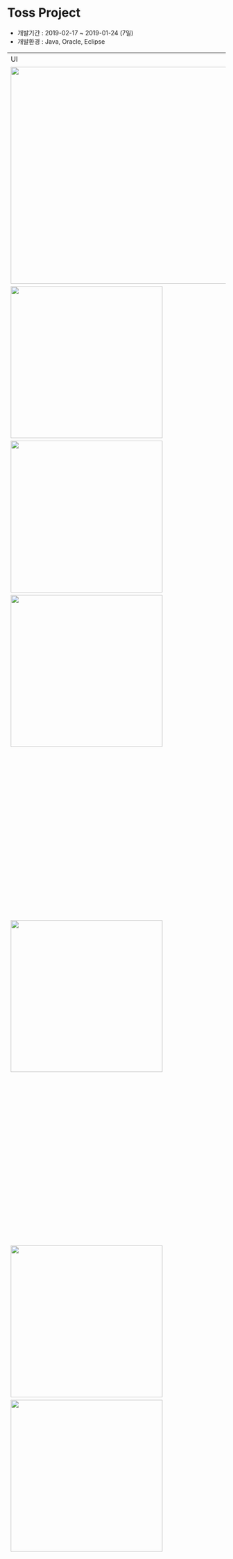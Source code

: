 <h1>Toss Project</h1>
<ul>
<li>개발기간 : 2019-02-17 ~ 2019-01-24 (7일)</li>
<li>개발환경 : Java, Oracle, Eclipse</li>
</ul>
<table>
	<tr>
		<td>UI</td>
		<td>상세 설명</td>
	</tr>
	<tr>
		<td><img
			src="https://blogfiles.pstatic.net/MjAxOTA1MTNfMjU4/MDAxNTU3NjczNjY0ODY5.c1W9pOH3cCQaXAU8OysrdyxBrr5rR-kAT0fK8GSEZBYg.21MUxrkB309_XW39t_EhOk7dOokref7RpjIGz2378ocg.PNG.soccerson/db.png"
			width="500px" /></td>
		<td>
			<ul>
				<li>DB설계</li>
			</ul>
		</td>
	</tr>
	<tr>
		<td><img
			src="https://blogfiles.pstatic.net/MjAxOTA1MTNfMTk5/MDAxNTU3NjczNjUxNDgw.t1U5tLvmWBLgeNZPE13g2vxt2dJkjSjCzx3fUGEcnMgg.Gb4UR_sEvYL0EJR38hNkPgcxWBJRMM4MBnv21dPL_Yog.PNG.soccerson/0.png"
			width="350px" /></td>
		<td>
			<ul>
				<li>서버 가동</li>
				<ol type="1">
					<li>프로그램을 실행하기 위해서 서버를 먼저 가동한다</li>
				</ol>
			</ul>
		</td>
	</tr>
	<tr>
		<td><img
			src="https://blogfiles.pstatic.net/MjAxOTA1MTNfMTE2/MDAxNTU3NjczNTI1MTUy.OH24N-YPfysonCR0x3hk4CZMT2J0QeVF_ya0CuARp8kg.ieRKiK7D8DTb7T4S7tzf3W_hzANrjg6659hn997AoPEg.PNG.soccerson/1.png"
			width="350px" /></td>
		<td>
			<ul>
				<li>회원가입</li>
				<ol type="1">
					<li>id가 중복되는지 검사</li>
					<li>비밀번호가 일치하는지 확인</li>
					<li>두가지 조건이 모두 충족되어야 회원가입이 된다</li>
				</ol>
			</ul>
		</td>
	</tr>
		<tr>
		<td><img
			src="https://blogfiles.pstatic.net/MjAxOTA1MTNfMjY5/MDAxNTU3NjczNTI1MTM3.QpioOAh3LgyM6FNldQiB7LY4IFcLDD-iNsxVuyXudlIg.qb6lp0w3PuXrkQkcRcRJJOomnXcL3VNTDTtYI4WyYnEg.PNG.soccerson/2.png"
			width="350px" /></td>
		<td>
			<ul>
				<li>로그인</li>
			</ul>
			</td>
	</tr>
	<tr>
		<td><img
			src="https://blogfiles.pstatic.net/MjAxOTA1MTNfNzkg/MDAxNTU3NjczNTI1MjAy.jbDOpiskdnjL3_g1QV1VpXHKxe0O91qvUlygYks44TAg.NPKGGhp6AGix9Di0d2gnuP9f7zTe8qn-fWI5r1igNYgg.PNG.soccerson/3.png"
			width="350px" /></td>
		<td>
			<ul>
				<li>잔액조회 탭</li>
				<ol type="1">
					<li>내가 보유하고 있는 모든 계좌가 보여짐</li>
					<li>각 계좌의 잔액과 모든 계좌의 잔액의 합이 나타남</li>
					<li>JTree를 사용하여 목록을 펼쳤다 접었다 할 수 있음</li>
				</ol>
			</ul>
			<table style="border: 1px solid black">
				<tr>
					<td><img
						src="https://blogfiles.pstatic.net/MjAxOTA1MTNfMTk1/MDAxNTU3NjczNTI1MjEx.ogCacFu3Keu8ejn9QgzkWZ3LayJdrRYh7Hy296YeEmwg.J393dQSunSSa_pcu9IC6g8C1Fj0LwcppBhAFCvK7k7Mg.PNG.soccerson/4.png"
						width="250px" /></td>
					<td>
						<ul>
							<li>계좌 개설 버튼을 누르면 새로운 계좌를 만들 수 있다</li>
							<li>원하는 은행을 선택할 수 있고 계좌번호는 랜덤하게 생성된다</li>
							<li>계좌번호는 중복되지 않으며 새로고침을 누르면 새로운 계좌번호가 생성된다</li>
							<li>계좌를 생성하면 잔액 0원으로 나의 계좌 목록에 새로운 계좌가 생성된다</li>
						</ul>
					</td>
				</tr>
			</table>
		</td>
	</tr>
	<tr>
		<td><img
			src="https://blogfiles.pstatic.net/MjAxOTA1MTNfMjM5/MDAxNTU3NjczNTI1MjEz.h7PgSQFlrmDAsaP2EHGBqejfBquzKOlLjKbzrTVFL6Ug.JIZoSiBzTJOCDEYciZNP-vlv9dd4xMvWKsqfCCJxCjQg.PNG.soccerson/5.png"
			width="350px" /></td>
		<td>
			<ul>
				<li>ATM 탭(입금)</li>
				<ol type="1">
					<li>입금을 버튼을 누르고 입금할 나의 계좌와 금액을 선택하여 확인을 누르면 입금된 계좌와 나의 총 잔액이
						증가한다</li>
				</ol>
			</ul>
		</td>
	</tr>
	<tr>
		<td><img
			src="https://blogfiles.pstatic.net/MjAxOTA1MTNfNDIg/MDAxNTU3NjczNTI1MjE4.99cnsjN5V7esYitDd8zRxWymCV8tH1wni8KIUqopM-Ag.UDc1Bi9FXh_xluWAvXb-dV3-CMQOpfOdefRIftGH-1kg.PNG.soccerson/6.png"
			width="350px" /></td>
		<td>
			<ul>
				<li>ATM 탭(출금)</li>
				<ol type="1">
					<li>나의 계좌 목록중에서 출금할 계좌를 선택하면 그 계좌에 잔액이 나온다</li>
					<li>출금할 금액을 입력하고 확인을 누르면 비밀번호 입력창이 나온다</li>
					<li>비밀번호가 일치하지 않거나 출금액이 잔액보다 크면 출금은 되지 않는다</li>
					<li>출금이 완료되면 그 계좌의 잔액과 나의 총 잔액이 출금액만큼 감소한다</li>
				</ol>
			</ul>
		</td>
	</tr>
	<tr>
		<td><img
			src="https://blogfiles.pstatic.net/MjAxOTA1MTNfMTA2/MDAxNTU3NjczNTI1Mzgw.enhSn5pczK2h8CyKlRti9NgYfkrMjMMCmT0YyYVqXLog.UKT5Tg6MhKhEYHSC_GHeKvCMDLjeOgBmmA_LByRu8e8g.PNG.soccerson/7.png"
			width="350px" /></td>
		<td>
			<ul>
				<li>서로 다른 컴퓨터에서 실행</li>
				<li>Stream을 통해 JSON형식으로 데어터를 주고 받는게 가능</li>
			</ul>
			<table style="border: 1px solid black">
				<tr>
					<td><img
						src="https://blogfiles.pstatic.net/MjAxOTA1MTNfMTk0/MDAxNTU3NjczNTI1NDI3.X9NgEKj20OsqZL6hziBSRyUy1dt08HO2LETgzuh7HdQg.KFX5mGvxksi__7HR828QXpHOf2h9kRmGkCwXefPHk-og.PNG.soccerson/8.png"
						width="250px" /></td>
					<td>
						<ul>
							<li>보낼 금액을 입력하고 보내기 버튼 클릭</li>
						</ul>
					</td>
				</tr>
				<tr>
					<td><img
						src="https://blogfiles.pstatic.net/MjAxOTA1MTNfMjc1/MDAxNTU3NjczNTI1NDcy.Swx1PMH1I4YDvtYEjO4g9YhTHfdRK0p1NUewyJ2CiUog.3cuO58VzkSHofcTdFAE-Mc5lzyse08Dz3PO1PgMVx-8g.PNG.soccerson/9.png"
						width="250px" /></td>
					<td>
						<ul>
							<li>나의 어떤 계좌에서 보낼건지 고르고 상대방의 은행 및 계좌번호 입력</li>
						</ul>
					</td>
				</tr>
				<tr>
					<td><img
						src="https://blogfiles.pstatic.net/MjAxOTA1MTNfMjA1/MDAxNTU3NjczNTI1NTIx.7G3tuBIqGBWPvYwtN1rSJeNbjtKchSq676LLqJxSGa8g.LU8vtCVrHjw79-i62hn-U-NLz_ZtFt9zl1TXljiBn-Ig.PNG.soccerson/10.png"
						width="250px" /></td>
					<td>
						<ul>
							<li>내 계좌의 비밀번호 입력</li>
						</ul>
					</td>
				</tr>
				<tr>
					<td><img
						src="https://blogfiles.pstatic.net/MjAxOTA1MTNfMjY3/MDAxNTU3NjczNTI1NTk5.euDOGCuOB9eE2wZnAT_lYr99HUe7TxxpyptJBNqZfZEg.zv6caZoU7ociDVm3spEB4y7vQU6warvXVxv4cR6dhzQg.PNG.soccerson/11.png"
						width="250px" /></td>
					<td>
						<ul>
							<li>비밀번호가 틀리거나 잔액이 부족하면 경고메세지와 함게 송금이 안됨</li>
							<li>송금이 완료되면 상대방의 컴퓨터에서 thread를 통해 데이터를 수신하여 입금이 되었다는 알람이 뜸</li>
						</ul>
					</td>
				</tr>
				<tr>
					<td><img
						src="https://blogfiles.pstatic.net/MjAxOTA1MTNfMTU3/MDAxNTU3NjczNTI1NTk4.2cRypmaIHA9vZMMSntXFs2iMHhqYdMAOSI9_zDgBZY0g.6gHMG_RfxKVcrsxaPJ8EBO6DQoxG9m-lhwsPIkxh-KYg.PNG.soccerson/12.png"
						width="250px" /></td>
					<td>
						<ul>
							<li>나의 계좌에서는 잔액이 차감되고 상대방의 계좌에서는 잔액이 증가된것을 확인할 수 있음</li>
						</ul>
					</td>
				</tr>
			</table>
		</td>
	</tr>
	<tr>
		<td><img
			src="https://blogfiles.pstatic.net/MjAxOTA1MTNfODcg/MDAxNTU3NjczNTI1NzQz.pIEKAwz7NZgn_ihS-Ci1EtqgcV_myFUjCb12DkQwoiAg.DdDTM8Lermp_tgfwkbKNGb8KLWt63fafUauwu_I62XQg.PNG.soccerson/14.png"
			width="350px" /></td>
		<td>
			<ul>
				<li>계좌 내역 조회</li>
				<ol type="1">
					<li>나의 계좌를 눌러보면 그동안 사용했던 내역들을 확인 가능</li>
				</ol>
			</ul>
		</td>
	</tr>
	</table>
